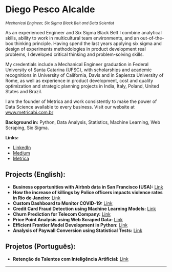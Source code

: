 # Diego Pesco Alcalde
<sub>*Mechanical Engineer, Six Sigma Black Belt and Data Scientist* </sub>

As an experienced Engineer and Six Sigma Black Belt I combine analytical skills, ability to work in multicultural team environments, and an out-of-the-box thinking principle. Having spend the last years applying six sigma and design of experiments methodologies in product development real problems, I developed critical thinking and problem-solving skills.

My credentials include a Mechanical Engineer graduation in Federal University of Santa Catarina (UFSC), with scholarships and academic recognitions in University of California, Davis and in Sapienza University of Rome, as well as experience in product development, cost and quality optimization and strategic planning projects in India, Italy, Poland, United States and Brazil.

I am the founder of Metrica and work consistently to make the power of Data Science available to every business. Visit our website at www.metricabi.com.br

**Background in:** Python, Data Analysis, Statistics, Machine Learning, Web Scraping, Six Sigma.

**Links:**
* [LinkedIn](https://www.linkedin.com/in/diegopesco/)
* [Medium](https://medium.com/@dp.alcalde)
* [Metrica](www.metricabi.com.br)


## Projects (English):

* **Business opportunities with Airbnb data in San Francisco (USA):** [Link](https://github.com/diegopescoalcalde/portfolio/blob/master/English_San_Francisco_Airbnb_Data_Analysis.ipynb)
* **How the increase of killings by Police officers impacts violence rates in Rio de Janeiro:** [Link](https://github.com/diegopescoalcalde/portfolio/blob/master/How_the_increase_of_killings_by_Police_officers_impacts_violence_rates_in_Rio_de_Janeiro.ipynb)
* **Custom Dashboard to Monitor COVID-19:** [Link](https://github.com/diegopescoalcalde/portfolio/blob/master/Custom_Dashboard_to_Monitor_COVID_19.ipynb)
* **Credit Card Fraud Detection using Machine Learning Models:** [Link](https://github.com/diegopescoalcalde/portfolio/blob/master/Credit_Card_Fraud_Detection.ipynb)
* **Churn Prediction for Telecom Company:** [Link](https://github.com/diegopescoalcalde/portfolio/blob/master/Churn_Prediction_for_Telecom_Company.ipynb)
* **Price Point Analysis using Web Scraped Data:** [Link](https://github.com/diegopescoalcalde/portfolio/blob/master/Price_Point_Analysis_using_Web_Scraped_Data.ipynb)
* **Efficient Frontier Model Development in Python:** [Link](https://github.com/diegopescoalcalde/portfolio/blob/master/Efficient_Frontier_Model.ipynb)
* **Analysis of Paywall Conversion using Statistical Tests:** [Link](https://github.com/diegopescoalcalde/portfolio/blob/master/Analysis_of_Paywall_Conversion_using_Statistical_Testing.ipynb)

## Projetos (Português):

* **Retenção de Talentos com Inteligência Artificial:** [Link](https://github.com/diegopescoalcalde/portfolio/blob/master/An%C3%A1lise_de_Dados_de_RH_para_Reten%C3%A7%C3%A3o_de_Talentos.ipynb)

---


<!--
**diegopescoalcalde/diegopescoalcalde** is a ✨ _special_ ✨ repository because its `README.md` (this file) appears on your GitHub profile.

Here are some ideas to get you started:

- 🔭 I’m currently working on ...
- 🌱 I’m currently learning ...
- 👯 I’m looking to collaborate on ...
- 🤔 I’m looking for help with ...
- 💬 Ask me about ...
- 📫 How to reach me: ...
- 😄 Pronouns: ...
- ⚡ Fun fact: ...
-->
